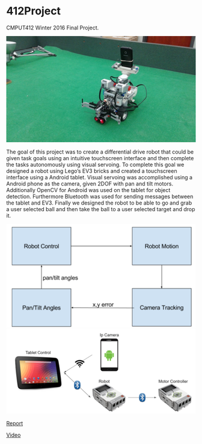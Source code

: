 # 412Project
CMPUT412 Winter 2016 Final Project.

 ![alt text](https://github.com/KarlParkinson/412Project/blob/master/robot1.jpg )

 The goal of this project was to create a differential drive robot that could be given task goals using an intuitive touchscreen interface and then complete the tasks autonomously using visual servoing. To complete this goal we designed a robot using Lego’s EV3 bricks and created a touchscreen interface using a Android tablet. Visual servoing was accomplished using a Android phone as the camera, given 2DOF with pan and tilt motors. Additionally OpenCV for Android was used on the tablet for object detection. Furthermore Bluetooth was used for sending messages between the tablet and EV3. Finally we designed the robot to be able to go and grab a user selected ball and then take the ball to a user selected target and drop it. 
 
![alt text](https://github.com/KarlParkinson/412Project/blob/master/robot3.png)
![alt text](https://github.com/KarlParkinson/412Project/blob/master/robot4.png)

 
 [Report](https://docs.google.com/a/ualberta.ca/document/d/14CSM05k-NNxKoMlzEd3SqhR6CNkV-cLqUes958Fc4g0/edit?usp=sharing) 
 
 [Video](https://www.youtube.com/watch?v=oL15GbbHTNk)
